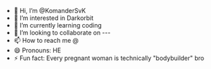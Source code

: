 - 👋 Hi, I’m @KomanderSvK
- 👀 I’m interested in Darkorbit
- 🌱 I’m currently learning coding
- 💞️ I’m looking to collaborate on ---
- 📫 How to reach me @
- 😄 Pronouns: HE
- ⚡ Fun fact: Every pregnant woman is technically "bodybuilder" bro  

<!---
KomanderSvK/KomanderSvK is a ✨ special ✨ repository because its `README.md` (this file) appears on your GitHub profile.
You can click the Preview link to take a look at your changes.
--->
